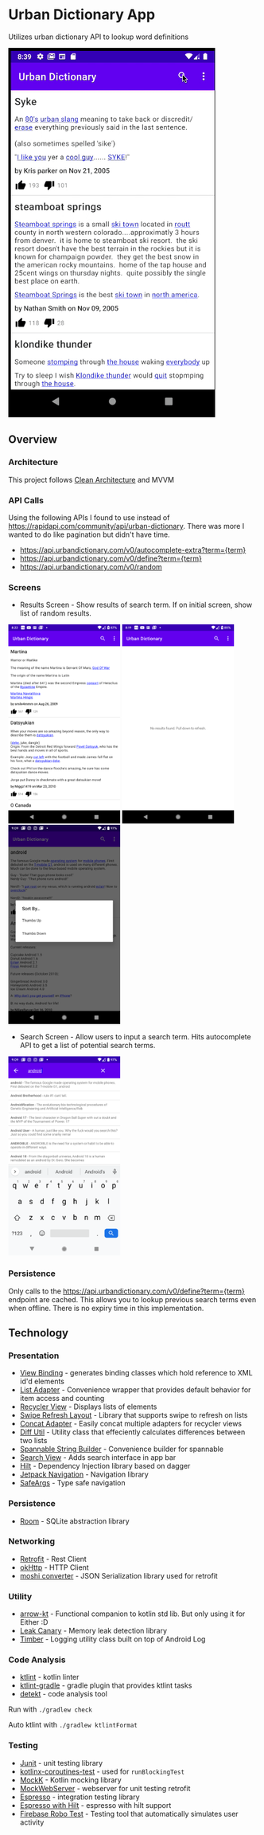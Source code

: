 # Urban Dictionary App
Utilizes urban dictionary API to lookup word definitions

![Flow](https://github.com/kursivee/urban-dictionary-android/blob/master/images/flow.gif)

## Overview
### Architecture
This project follows [Clean Architecture](https://proandroiddev.com/kotlin-clean-architecture-1ad42fcd97fa) and MVVM

### API Calls
Using the following APIs I found to use instead of https://rapidapi.com/community/api/urban-dictionary. There was more I wanted to do like pagination but didn't have time.
- https://api.urbandictionary.com/v0/autocomplete-extra?term={term}
- https://api.urbandictionary.com/v0/define?term={term}
- https://api.urbandictionary.com/v0/random

### Screens
- Results Screen - Show results of search term. If on initial screen, show list of random results.

<img src="https://github.com/kursivee/urban-dictionary-android/blob/master/images/random.png" alt="" height="400" /> <img src="https://github.com/kursivee/urban-dictionary-android/blob/master/images/noresults.png" alt="" height="400" /> <img src="https://github.com/kursivee/urban-dictionary-android/blob/master/images/sort.png" alt="" height="400" />

- Search Screen - Allow users to input a search term. Hits autocomplete API to get a list of potential search terms.

<img src="https://github.com/kursivee/urban-dictionary-android/blob/master/images/autocomplete.png" alt="" height="400" />

### Persistence
Only calls to the https://api.urbandictionary.com/v0/define?term={term} endpoint are cached. This allows you to lookup previous search terms even when offline. There is no expiry time in this implementation.

## Technology
### Presentation
- [View Binding](https://developer.android.com/topic/libraries/view-binding) - generates binding classes which hold reference to XML id'd elements
- [List Adapter](https://developer.android.com/reference/kotlin/androidx/recyclerview/widget/ListAdapter) - Convenience wrapper that provides default behavior for item access and counting
- [Recycler View](https://developer.android.com/reference/kotlin/androidx/recyclerview/widget/RecyclerView) - Displays lists of elements
- [Swipe Refresh Layout](https://developer.android.com/training/swipe/add-swipe-interface) - Library that supports swipe to refresh on lists
- [Concat Adapter](https://developer.android.com/reference/androidx/recyclerview/widget/ConcatAdapter) - Easily concat multiple adapters for recycler views
- [Diff Util](https://developer.android.com/reference/androidx/recyclerview/widget/DiffUtil) - Utility class that effeciently calculates differences between two lists
- [Spannable String Builder](https://developer.android.com/reference/android/text/SpannableStringBuilder) - Convenience builder for spannable
- [Search View](https://developer.android.com/training/search/setup) - Adds search interface in app bar
- [Hilt](https://dagger.dev/hilt/) - Dependency Injection library based on dagger
- [Jetpack Navigation](https://developer.android.com/guide/navigation/navigation-getting-started) - Navigation library
- [SafeArgs](https://developer.android.com/guide/navigation/navigation-getting-started#ensure_type-safety_by_using_safe_args) - Type safe navigation

### Persistence
- [Room](https://developer.android.com/topic/libraries/architecture/room) - SQLite abstraction library

### Networking
- [Retrofit](https://square.github.io/retrofit/) - Rest Client
- [okHttp](https://github.com/square/okhttp) - HTTP Client
- [moshi converter](https://github.com/square/retrofit/tree/master/retrofit-converters/moshi) - JSON Serialization library used for retrofit

### Utility
- [arrow-kt](https://github.com/arrow-kt/arrow) - Functional companion to kotlin std lib. But only using it for Either :D
- [Leak Canary](https://square.github.io/leakcanary/) - Memory leak detection library
- [Timber](https://github.com/JakeWharton/timber) - Logging utility class built on top of Android Log

### Code Analysis
- [ktlint](https://github.com/pinterest/ktlint) - kotlin linter
- [ktlint-gradle](https://github.com/jlleitschuh/ktlint-gradle) - gradle plugin that provides ktlint tasks
- [detekt](https://github.com/detekt/detekt) - code analysis tool

Run with `./gradlew check`

Auto ktlint with `./gradlew ktlintFormat`

### Testing
- [Junit](https://junit.org/junit4/) - unit testing library
- [kotlinx-coroutines-test](https://kotlin.github.io/kotlinx.coroutines/kotlinx-coroutines-test/) - used for `runBlockingTest`
- [MockK](https://mockk.io/) - Kotlin mocking library
- [MockWebServer](https://github.com/square/okhttp/tree/master/mockwebserver) - webserver for unit testing retrofit
- [Espresso](https://developer.android.com/training/testing/espresso) - integration testing library
- [Espresso with Hilt](https://developer.android.com/training/dependency-injection/hilt-testing) - espresso with hilt support
- [Firebase Robo Test](https://firebase.google.com/docs/test-lab/android/robo-ux-test#scripting) - Testing tool that automatically simulates user activity
